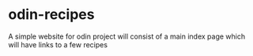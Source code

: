 # odin-recipes
A simple website for odin project will consist of a main index page which will have links to a few recipes
